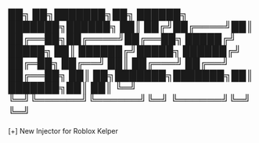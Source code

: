   ██╗  ██╗███████╗██╗     ██████╗ ███████╗██████╗ 
  ██║ ██╔╝██╔════╝██║     ██╔══██╗██╔════╝██╔══██╗
  █████╔╝ █████╗  ██║     ██████╔╝█████╗  ██████╔╝
  ██╔═██╗ ██╔══╝  ██║     ██╔═══╝ ██╔══╝  ██╔══██╗
  ██║  ██╗███████╗███████╗██║     ███████╗██║  ██║
  ╚═╝  ╚═╝╚══════╝╚══════╝╚═╝     ╚══════╝╚═╝  ╚═╝
---------------------------------------------------
[+] New Injector for Roblox Kelper
